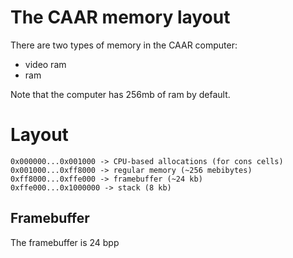 # The CAAR memory layout
There are two types of memory in the CAAR computer:
- video ram
- ram

Note that the computer has 256mb of ram by default.

# Layout

```
0x000000...0x001000 -> CPU-based allocations (for cons cells)
0x001000...0xff8000 -> regular memory (~256 mebibytes)
0xff8000...0xffe000 -> framebuffer (~24 kb)
0xffe000...0x1000000 -> stack (8 kb)
```

## Framebuffer
The framebuffer is 24 bpp

